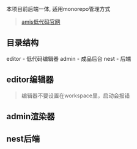 本项目前后端一体, 适用monorepo管理方式
> [amis低代码官网](https://baidu.github.io/amis/zh-CN/docs/index)

## 目录结构
editor - 低代码编辑器
admin - 成品后台
nest - 后端

## editor编辑器
> 编辑器不要设置在workspace里，启动会报错

## admin渲染器

## nest后端

